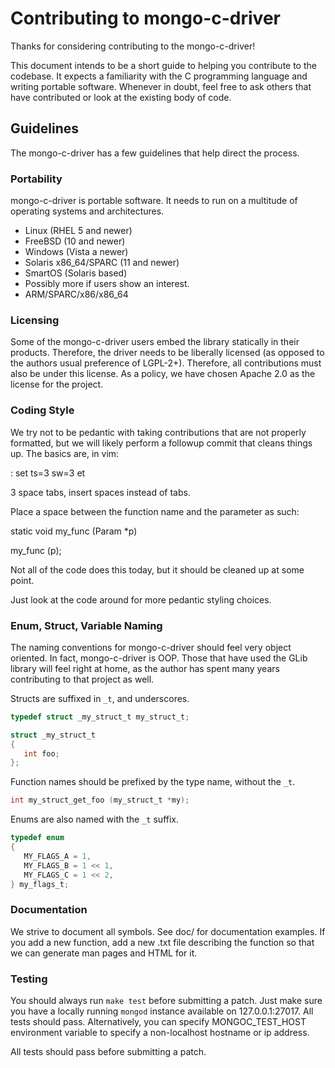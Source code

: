 # Contributing to mongo-c-driver

Thanks for considering contributing to the mongo-c-driver!

This document intends to be a short guide to helping you contribute to the codebase.
It expects a familiarity with the C programming language and writing portable software.
Whenever in doubt, feel free to ask others that have contributed or look at the existing body of code.


## Guidelines

The mongo-c-driver has a few guidelines that help direct the process.


### Portability

mongo-c-driver is portable software. It needs to run on a multitude of
operating systems and architectures.

 * Linux (RHEL 5 and newer)
 * FreeBSD (10 and newer)
 * Windows (Vista a newer)
 * Solaris x86_64/SPARC (11 and newer)
 * SmartOS (Solaris based)
 * Possibly more if users show an interest.
 * ARM/SPARC/x86/x86_64


### Licensing

Some of the mongo-c-driver users embed the library statically in their
products.  Therefore, the driver needs to be liberally licensed (as opposed to
the authors usual preference of LGPL-2+). Therefore, all contributions must
also be under this license. As a policy, we have chosen Apache 2.0 as the
license for the project.


### Coding Style

We try not to be pedantic with taking contributions that are not properly
formatted, but we will likely perform a followup commit that cleans things up.
The basics are, in vim:

 : set ts=3 sw=3 et

3 space tabs, insert spaces instead of tabs.

Place a space between the function name and the parameter as such:

  static void
  my_func (Param *p)

  my_func (p);

Not all of the code does this today, but it should be cleaned up at some point.

Just look at the code around for more pedantic styling choices.


### Enum, Struct, Variable Naming

The naming conventions for mongo-c-driver should feel very object oriented.
In fact, mongo-c-driver is OOP. Those that have used the GLib library will
feel right at home, as the author has spent many years contributing to that
project as well.

Structs are suffixed in `_t`, and underscores.

```c
typedef struct _my_struct_t my_struct_t;

struct _my_struct_t
{
   int foo;
};
```

Function names should be prefixed by the type name, without the `_t`.

```c
int my_struct_get_foo (my_struct_t *my);
```

Enums are also named with the `_t` suffix.


```c
typedef enum
{
   MY_FLAGS_A = 1,
   MY_FLAGS_B = 1 << 1,
   MY_FLAGS_C = 1 << 2,
} my_flags_t;
```


### Documentation

We strive to document all symbols. See doc/ for documentation examples. If you
add a new function, add a new .txt file describing the function so that we can
generate man pages and HTML for it.


### Testing

You should always run `make test` before submitting a patch. Just make sure you
have a locally running `mongod` instance available on 127.0.0.1:27017. All
tests should pass. Alternatively, you can specify MONGOC_TEST_HOST environment
variable to specify a non-localhost hostname or ip address.

All tests should pass before submitting a patch.


